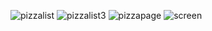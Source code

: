 ![pizzalist](https://github.com/amalbekd/AndoidKotlin/assets/123235586/d017376d-b7fd-4928-aca3-e64cf776e86bwidth=300&height=200)
![pizzalist3](https://github.com/amalbekd/AndoidKotlin/assets/123235586/9a1e16a4-9367-46cb-bcb4-20a0786154b0)
![pizzapage](https://github.com/amalbekd/AndoidKotlin/assets/123235586/f263341d-0164-490a-ab4a-1915615d9c4d)
![screen](https://github.com/amalbekd/AndoidKotlin/assets/123235586/18cb63ca-08f1-4721-b3ff-19f59ba86b8d)
